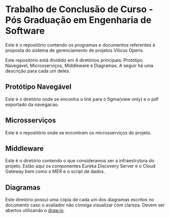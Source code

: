 # Trabalho de Conclusão de Curso - Pós Graduação em Engenharia de Software

Este é o repositório contendo os programas e documentos referentes à proposta do sistema de gerenciamento de projetos Vilicus Operis.

Este repositório está dividido em 4 diretórios principais: Protótipo Navegável, Microsserviços, Middleware e Diagramas. A seguir há uma descrição para cada um deles.


## Protótipo Navegável

Este é o diretório onde se encontra o link para o figma(view only) e o pdf exportado da navegacao.

## Microsserviços

Este é o repositório onde se encontram os microsserviços do projeto.

## Middleware

Este é o diretório contendo o que consideramos ser a infraestrutura do projeto. Estão aqui os componentes Eureka Discovery Server e o Cloud Gateway bem como o MER e o script de dados.

## Diagramas

Este diretório possui uma cópia de cada um dos diagramas escritos no documento caso o avaliador não consiga visualizar com clareza. Devem ser abertos utilizando o [draw.io](http://draw.io/).